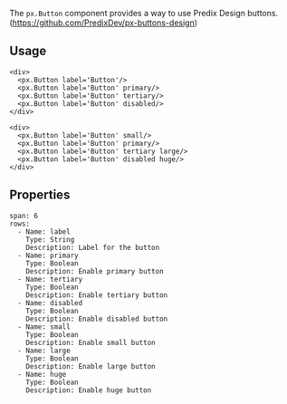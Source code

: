 The `px.Button` component provides a way to use Predix Design buttons. (https://github.com/PredixDev/px-buttons-design)

## Usage


```react|lang-jsx
<div>
  <px.Button label='Button'/>
  <px.Button label='Button' primary/>
  <px.Button label='Button' tertiary/>
  <px.Button label='Button' disabled/>
</div>
```

```react|lang-jsx
<div>
  <px.Button label='Button' small/>
  <px.Button label='Button' primary/>
  <px.Button label='Button' tertiary large/>
  <px.Button label='Button' disabled huge/>
</div>
```

## Properties

```table
span: 6
rows:
  - Name: label
    Type: String
    Description: Label for the button
  - Name: primary
    Type: Boolean
    Description: Enable primary button
  - Name: tertiary
    Type: Boolean
    Description: Enable tertiary button
  - Name: disabled
    Type: Boolean
    Description: Enable disabled button
  - Name: small
    Type: Boolean
    Description: Enable small button
  - Name: large
    Type: Boolean
    Description: Enable large button
  - Name: huge
    Type: Boolean
    Description: Enable huge button
```

